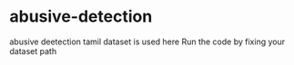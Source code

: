 # abusive-detection
abusive deetection tamil dataset is used here
Run the code by fixing your dataset path
